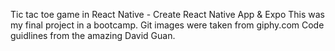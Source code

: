 Tic tac toe game in React Native - Create React Native App & Expo
This was my final project in a bootcamp.
Git images were taken from giphy.com
Code guidlines from the amazing David Guan.